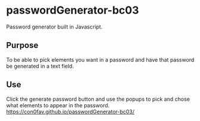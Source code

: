 # passwordGenerator-bc03
Password generator built in Javascript.

## Purpose
To be able to pick elements you want in a password and have that password be generated in a text field.

## Use
Click the generate password button and use the popups to pick and chose what elements to appear in the password.
https://con0fav.github.io/passwordGenerator-bc03/
